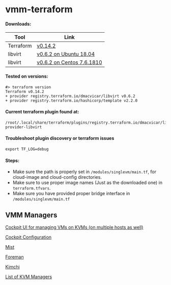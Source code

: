 # vmm-terraform

#### Downloads:
Tool | Link 
--- | ---
Terraform | [v0.14.2](https://releases.hashicorp.com/terraform/0.14.2/terraform_0.14.2_linux_amd64.zip)
libvirt | [v0.6.2 on Ubuntu 18.04](https://github.com/dmacvicar/terraform-provider-libvirt/releases/download/v0.6.2/terraform-provider-libvirt-0.6.2+git.1585292411.8cbe9ad0.Ubuntu_18.04.amd64.tar.gz)
libvirt | [v0.6.2 on Centos 7.6.1810](https://github.com/dmacvicar/terraform-provider-libvirt/releases/download/v0.6.2/terraform-provider-libvirt-0.6.2+git.1585292411.8cbe9ad0.Fedora_28.x86_64.tar.gz)

#### Tested on versions:
```shell
#> terraform version
Terraform v0.14.2
+ provider registry.terraform.io/dmacvicar/libvirt v0.6.2
+ provider registry.terraform.io/hashicorp/template v2.2.0
```

#### Current terraform plugin found at:
```shell
/root/.local/share/terraform/plugins/registry.terraform.io/dmacvicar/libvirt/0.6.2/linux_amd64/terraform-provider-libvirt
```

#### Troubleshoot plugin discovery or terraform issues
```shell
export TF_LOG=debug
```

#### Steps:
- Make sure the path is properly set in  ```/modules/singlevm/main.tf```, for cloud-image and cloud-config directories.
- Make sure to use proper image names (Just as the downloaded one) in ```terraform.tfvars```.
- Make sure you have provided proper bridge interface in ```/modules/singlevm/main.tf```

## VMM Managers

[Cockpit UI for managing VMs on KVMs (on multiple hosts as well)](https://www.tecmint.com/manage-kvm-virtual-machines-using-cockpit-web-console/amp/#csi=0&referrer=https%3A%2F%2Fwww.google.com&amp_tf=From%20%251%24s)

[Cockpit Configuration](https://cockpit-project.org/guide/133/listen.html)

[Mist](https://mist.io/)

[Foreman](https://theforeman.org/)

[Kimchi](https://github.com/kimchi-project/kimchi)

[List of KVM Managers](https://www.linux-kvm.org/page/Management_Tools)
